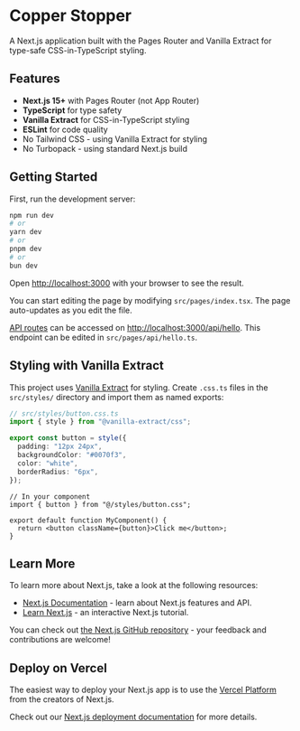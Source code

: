 # Copper Stopper

A Next.js application built with the Pages Router and Vanilla Extract for type-safe CSS-in-TypeScript styling.

## Features

- **Next.js 15+** with Pages Router (not App Router)
- **TypeScript** for type safety
- **Vanilla Extract** for CSS-in-TypeScript styling
- **ESLint** for code quality
- No Tailwind CSS - using Vanilla Extract for styling
- No Turbopack - using standard Next.js build

## Getting Started

First, run the development server:

```bash
npm run dev
# or
yarn dev
# or
pnpm dev
# or
bun dev
```

Open [http://localhost:3000](http://localhost:3000) with your browser to see the result.

You can start editing the page by modifying `src/pages/index.tsx`. The page auto-updates as you edit the file.

[API routes](https://nextjs.org/docs/pages/building-your-application/routing/api-routes) can be accessed on [http://localhost:3000/api/hello](http://localhost:3000/api/hello). This endpoint can be edited in `src/pages/api/hello.ts`.

## Styling with Vanilla Extract

This project uses [Vanilla Extract](https://vanilla-extract.style/) for styling. Create `.css.ts` files in the `src/styles/` directory and import them as named exports:

```typescript
// src/styles/button.css.ts
import { style } from "@vanilla-extract/css";

export const button = style({
  padding: "12px 24px",
  backgroundColor: "#0070f3",
  color: "white",
  borderRadius: "6px",
});
```

```tsx
// In your component
import { button } from "@/styles/button.css";

export default function MyComponent() {
  return <button className={button}>Click me</button>;
}
```

## Learn More

To learn more about Next.js, take a look at the following resources:

- [Next.js Documentation](https://nextjs.org/docs) - learn about Next.js features and API.
- [Learn Next.js](https://nextjs.org/learn-pages-router) - an interactive Next.js tutorial.

You can check out [the Next.js GitHub repository](https://github.com/vercel/next.js) - your feedback and contributions are welcome!

## Deploy on Vercel

The easiest way to deploy your Next.js app is to use the [Vercel Platform](https://vercel.com/new?utm_medium=default-template&filter=next.js&utm_source=create-next-app&utm_campaign=create-next-app-readme) from the creators of Next.js.

Check out our [Next.js deployment documentation](https://nextjs.org/docs/pages/building-your-application/deploying) for more details.
